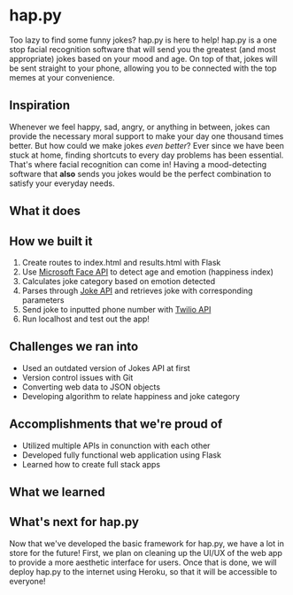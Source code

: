 # hap.py
Too lazy to find some funny jokes? hap.py is here to help! hap.py is a one stop facial recognition software that will send you the greatest (and most appropriate) jokes based on your mood and age. On top of that, jokes will be sent straight to your phone, allowing you to be connected with the top memes at your convenience. 

## Inspiration
Whenever we feel happy, sad, angry, or anything in between, jokes can provide the necessary moral support to make your day one thousand times better. But how could we make jokes *even better*? Ever since we have been stuck at home, finding shortcuts to every day problems has been essential. That's where facial recognition can come in! Having a mood-detecting software that **also** sends you jokes would be the perfect combination to satisfy your everyday needs.

## What it does


## How we built it
1. Create routes to index.html and results.html with Flask
2. Use [Microsoft Face API](https://azure.microsoft.com/en-us/services/cognitive-services/face/) to detect age and emotion (happiness index)
3. Calculates joke category based on emotion detected
4. Parses through [Joke API](https://rapidapi.com/Sv443/api/jokeapi-v2?endpoint=apiendpoint_e5399e8c-6633-4c02-8063-42e2dd17e9fe) and retrieves joke with corresponding parameters
5. Send joke to inputted phone number with [Twilio API](http://twilio.com/)
6. Run localhost and test out the app!

## Challenges we ran into
- Used an outdated version of Jokes API at first
- Version control issues with Git
- Converting web data to JSON objects
- Developing algorithm to relate happiness and joke category

## Accomplishments that we're proud of
- Utilized multiple APIs in conunction with each other
- Developed fully functional web application using Flask
- Learned how to create full stack apps

## What we learned

## What's next for hap.py
Now that we've developed the basic framework for hap.py, we have a lot in store for the future! First, we plan on cleaning up the UI/UX of the web app to provide a more aesthetic interface for users. Once that is done, we will deploy hap.py to the internet using Heroku, so that it will be accessible to everyone!



